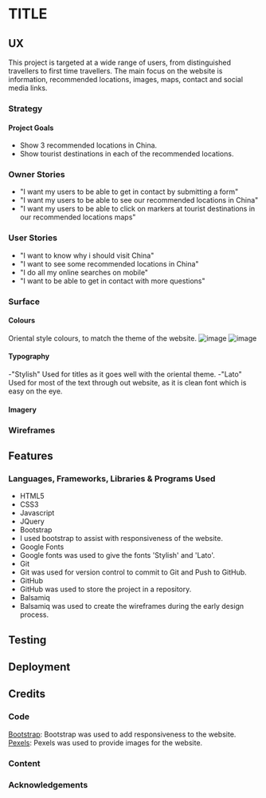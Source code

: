 # TITLE

## UX 
This project is targeted at a wide range of users, from distinguished travellers to first time travellers. The main focus on the website is information, recommended locations, images, maps, contact and social media links.

### Strategy

#### Project Goals
* Show 3 recommended locations in China.
* Show tourist destinations in each of the recommended locations.

### Owner Stories
* "I want my users to be able to get in contact by submitting a form"
* "I want my users to be able to see our recommended locations in China"
* "I want my users to be able to click on markers at tourist destinations in our recommended locations maps"

### User Stories
* "I want to know why i should visit China"
* "I want to see some recommended locations in China"
* "I do all my online searches on mobile"
* "I want to be able to get in contact with more questions"

### Surface

#### Colours
 Oriental style colours, to match the theme of the website.
 ![image](assets/imges/#a61f0b.PNG)
 ![image](assets/images/#f25b43.PNG)
#### Typography
-"Stylish" Used for titles as it goes well with the oriental theme.
-"Lato" Used for most of the text through out website, as it is clean font which is easy on the eye.
#### Imagery

### Wireframes

## Features 

### Languages, Frameworks, Libraries & Programs Used 
- HTML5
- CSS3
- Javascript
- JQuery
- Bootstrap
 - I used bootstrap to assist with responsiveness of the website.
- Google Fonts
 - Google fonts was used to give the fonts 'Stylish' and 'Lato'.
- Git
 - Git was used for version control to commit to Git and Push to GitHub.
- GitHub
 - GitHub was used to store the project in a repository.
- Balsamiq
 - Balsamiq was used to create the wireframes during the early design process.

 ## Testing

 ## Deployment

 ## Credits

 ### Code
 [Bootstrap](https://getbootstrap.com/docs/4.4/getting-started/introduction/): Bootstrap was used to add responsiveness to the website.
 [Pexels](https://www.pexels.com/): Pexels was used to provide images for the website.
 ### Content

 ### Acknowledgements
